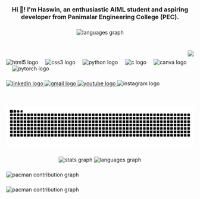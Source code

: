 <h3 align="center">Hi 👋! I'm Haswin, an enthusiastic AIML student and aspiring developer from Panimalar Engineering College (PEC).</h3>

###

<div align="center">
  <img src="https://github-readme-stats.vercel.app/api/top-langs?username=HaswinAI&locale=en&hide_title=false&layout=compact&card_width=320&langs_count=5&theme=dracula&hide_border=false" height="150" alt="languages graph"  />
</div>

###

<br clear="both">

<img align="right" height="150" src="https://as1.ftcdn.net/v2/jpg/05/77/04/14/1000_F_577041412_9A0YnuYIe5oSNSjWMuYwmzjw7vGqXq69.jpg"  />

###

<div align="left">
  <img src="https://cdn.jsdelivr.net/gh/devicons/devicon/icons/html5/html5-original.svg" height="30" alt="html5 logo"  />
  <img width="12" />
  <img src="https://cdn.jsdelivr.net/gh/devicons/devicon/icons/css3/css3-original.svg" height="30" alt="css3 logo"  />
  <img width="12" />
  <img src="https://cdn.jsdelivr.net/gh/devicons/devicon/icons/python/python-original.svg" height="30" alt="python logo"  />
  <img width="12" />
  <img src="https://cdn.jsdelivr.net/gh/devicons/devicon/icons/c/c-original.svg" height="30" alt="c logo"  />
  <img width="12" />
  <img src="https://cdn.jsdelivr.net/gh/devicons/devicon/icons/canva/canva-original.svg" height="30" alt="canva logo"  />
  <img width="12" />
  <img src="https://skillicons.dev/icons?i=pytorch" height="30" alt="pytorch logo"  />
</div>

###

<div align="left">
  <a href="https://www.linkedin.com/in/haswin-raj-d-aiml-may2006" target="_blank">
    <img src="https://img.shields.io/static/v1?message=LinkedIn&logo=linkedin&label=&color=0077B5&logoColor=white&labelColor=&style=for-the-badge" height="35" alt="linkedin logo"  />
  </a>
  <a href="haswinraj.aiml@gmail.com" target="_blank">
    <img src="https://img.shields.io/static/v1?message=Gmail&logo=gmail&label=&color=D14836&logoColor=white&labelColor=&style=for-the-badge" height="35" alt="gmail logo"  />
  </a>
  <a href="https://www.youtube.com/@coderconnects" target="_blank">
    <img src="https://img.shields.io/static/v1?message=Youtube&logo=youtube&label=&color=FF0000&logoColor=white&labelColor=&style=for-the-badge" height="35" alt="youtube logo"  />
  </a>
  <img src="https://img.shields.io/static/v1?message=Instagram&logo=instagram&label=&color=E4405F&logoColor=white&labelColor=&style=for-the-badge" height="35" alt="instagram logo"  />
</div>

###

<br clear="both">

<img src="https://raw.githubusercontent.com/HaswinAI/HaswinAI/output/snake.svg" alt="Snake animation" />

###

<div align="center">
  <img src="https://github-readme-stats.vercel.app/api?username=HaswinAI&hide_title=false&hide_rank=false&show_icons=true&include_all_commits=true&count_private=true&disable_animations=false&theme=dracula&locale=en&hide_border=false&order=1" height="150" alt="stats graph"  />
  <img src="https://github-readme-stats.vercel.app/api/top-langs?username=HaswinAI&locale=en&hide_title=false&layout=compact&card_width=320&langs_count=5&theme=dracula&hide_border=false&order=2" height="150" alt="languages graph"  />
</div>

###

<picture>
  <source media="(prefers-color-scheme: dark)" srcset="https://raw.githubusercontent.com/HaswinAI/HaswinAI/output/pacman-contribution-graph-dark.svg">
  <source media="(prefers-color-scheme: light)" srcset="https://raw.githubusercontent.com/HaswinAI/HaswinAI/output/pacman-contribution-graph.svg">
  <img alt="pacman contribution graph" src="https://raw.githubusercontent.com/HaswinAI/HaswinAI/output/pacman-contribution-graph.svg">
</picture>

###

<picture>
  <source media="(prefers-color-scheme: dark)" srcset="https://raw.githubusercontent.com/HaswinAI/HaswinAI/output/pacman-contribution-graph-dark.svg">
  <source media="(prefers-color-scheme: light)" srcset="https://raw.githubusercontent.com/HaswinAI/HaswinAI/output/pacman-contribution-graph.svg">
  <img alt="pacman contribution graph" src="https://raw.githubusercontent.com/HaswinAI/HaswinAI/output/pacman-contribution-graph.svg">
</picture>

